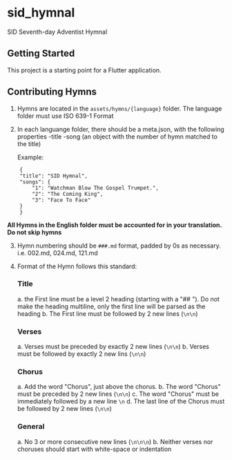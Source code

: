 # sid_hymnal

SID Seventh-day Adventist Hymnal

## Getting Started

This project is a starting point for a Flutter application.

## Contributing Hymns

1. Hymns are located in the `assets/hymns/{language}` folder. The language folder must use ISO 639-1 Format

2. In each languange folder, there should be a meta.json, with the following properties
    -title
    -song (an object with the number of hymn matched to the title)

    Example:
```
    {
    "title": "SID Hymnal",
    "songs": {
        "1": "Watchman Blow The Gospel Trumpet.",
        "2": "The Coming King",
        "3": "Face To Face"
    }
    }
```

**All Hymns in the English folder must be accounted for in your translation. Do not skip hymns**

3. Hymn numbering should be `###.md` format, padded by 0s as necessary. i.e. 002.md, 024.md, 121.md

4. Format of the Hymn follows this standard:
    ### Title
    a. the First line must be a level 2 heading (starting with a "## "). Do not make the heading multiline, only the first line will be parsed as the heading
    b. The First line must be followed by 2 new lines (`\n\n`)

    ### Verses
    a. Verses must be preceded by exactly 2 new lines (`\n\n`)
    b. Verses must be followed by exactly 2 new lins  (`\n\n`)

    ### Chorus
    a. Add the word "Chorus", just above the chorus.
    b. The word "Chorus" must be preceded by 2 new lines (`\n\n`)
    c. The word "Chorus" must be immediately followed by a new line `\n`
    d. The last line of the Chorus must be followed by 2 new lines (`\n\n`)

    ### General 
    a. No 3 or more consecutive new lines (`\n\n\n`)
    b. Neither verses nor choruses should start with white-space or indentation



